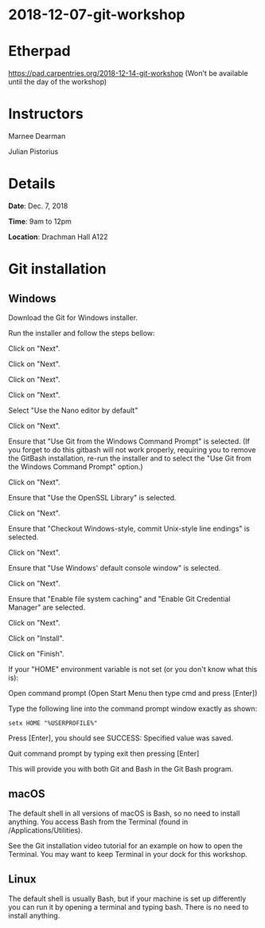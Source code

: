 # 2018-12-07-git-workshop

# Etherpad

https://pad.carpentries.org/2018-12-14-git-workshop
(Won't be available until the day of the workshop)

# Instructors

Marnee Dearman

Julian Pistorius

# Details

__Date__: Dec. 7, 2018

__Time__: 9am to 12pm

__Location__: Drachman Hall A122

# Git installation

## Windows

Download the Git for Windows installer.

Run the installer and follow the steps bellow:

Click on "Next".

Click on "Next".

Click on "Next".

Click on "Next".

Select "Use the Nano editor by default"

Click on "Next".

Ensure that "Use Git from the Windows Command Prompt" is selected. (If you forget to do this gitbash will not work properly, requiring you to remove the GitBash installation, re-run the installer and to select the "Use Git from the Windows Command Prompt" option.)

Click on "Next".

Ensure that "Use the OpenSSL Library" is selected.

Click on "Next".

Ensure that "Checkout Windows-style, commit Unix-style line endings" is selected.

Click on "Next".

Ensure that "Use Windows' default console window" is selected.

Click on "Next".

Ensure that "Enable file system caching" and "Enable Git Credential Manager" are selected.

Click on "Next".

Click on "Install".

Click on "Finish".

If your "HOME" environment variable is not set (or you don't know what this is):

Open command prompt (Open Start Menu then type cmd and press [Enter])

Type the following line into the command prompt window exactly as shown:

```
setx HOME "%USERPROFILE%"
```

Press [Enter], you should see SUCCESS: Specified value was saved.

Quit command prompt by typing exit then pressing [Enter]

This will provide you with both Git and Bash in the Git Bash program.

## macOS
The default shell in all versions of macOS is Bash, so no need to install anything. You access Bash from the Terminal (found in /Applications/Utilities). 

See the Git installation video tutorial for an example on how to open the Terminal. You may want to keep Terminal in your dock for this workshop.

## Linux
The default shell is usually Bash, but if your machine is set up differently you can run it by opening a terminal and typing bash. There is no need to install anything.
